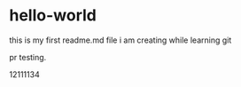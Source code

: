 # hello-world
this is my first readme.md file i am creating while learning git

pr testing.

12111134

